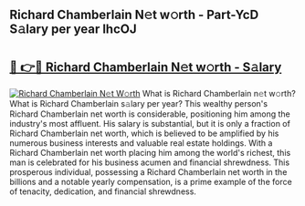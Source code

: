 ## Richard Chamberlain N𝚎t w𝚘rth - Part-YcD S𝚊lary per year lhcOJ

# <h2><a href="http://gc3mbch.nevu.top/?p=Richard+Chamberlain">🔗 👉🔴 Richard Chamberlain N𝚎t w𝚘rth - S𝚊lary</a></h2>

[![Richard Chamberlain N𝚎t W𝚘rth](https://i.imgur.com/Oavwk0R.jpeg)](http://gc3mbch.nevu.top/?p=Richard+Chamberlain)
What is Richard Chamberlain n𝚎t w𝚘rth? What is Richard Chamberlain s𝚊lary per year?
This wealthy person's Richard Chamberlain net worth is considerable, positioning him among the industry's most affluent. His salary is substantial, but it is only a fraction of Richard Chamberlain net worth, which is believed to be amplified by his numerous business interests and valuable real estate holdings. With a Richard Chamberlain net worth placing him among the world's richest, this man is celebrated for his business acumen and financial shrewdness. This prosperous individual, possessing a Richard Chamberlain net worth in the billions and a notable yearly compensation, is a prime example of the force of tenacity, dedication, and financial shrewdness.
